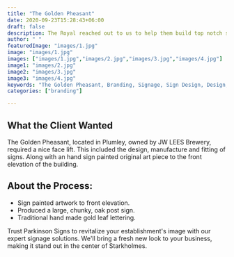 ```yaml
---
title: "The Golden Pheasant"
date: 2020-09-23T15:28:43+06:00
draft: false
description: The Royal reached out to us to help them build top notch sign boards for their business
author: " "
featuredImage: "images/1.jpg"
image: "images/1.jpg"
images: ["images/1.jpg","images/2.jpg","images/3.jpg","images/4.jpg"]
image1: "images/2.jpg"
image2: "images/3.jpg"
image3: "images/4.jpg"
keywords: "The Golden Pheasant, Branding, Signage, Sign Design, Design, interior signage, exterior design"
categories: ["branding"]

---
```

## What the Client Wanted
The Golden Pheasant, located in Plumley, owned by JW LEES Brewery, required a nice face lift. This included the design, manufacture and fitting of signs. Along with an hand sign painted original art piece to the front elevation of the building.

## About the Process:
- Sign painted artwork to front elevation.
- Produced a large, chunky, oak post sign.
- Traditional hand made gold leaf lettering.



Trust Parkinson Signs to revitalize your establishment's image with our expert signage solutions. We'll bring a fresh new look to your business, making it stand out in the center of Starkholmes.

